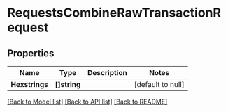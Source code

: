 # RequestsCombineRawTransactionRequest

## Properties
Name | Type | Description | Notes
------------ | ------------- | ------------- | -------------
**Hexstrings** | **[]string** |  | [default to null]

[[Back to Model list]](../README.md#documentation-for-models) [[Back to API list]](../README.md#documentation-for-api-endpoints) [[Back to README]](../README.md)

